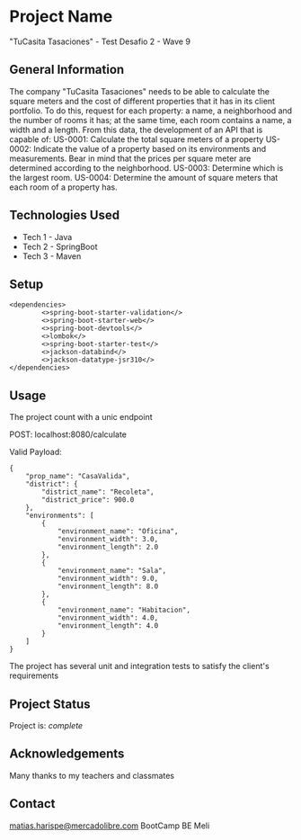 # Project Name
"TuCasita Tasaciones" - Test Desafio 2 - Wave 9

## General Information

The company "TuCasita Tasaciones" needs to be able to calculate the square meters and the cost of different properties that it has in its client portfolio.
To do this, request for each property: a name, a neighborhood and the number of rooms it has; at the same time, each room contains a name, a width and a length.
From this data, the development of an API that is capable of:
US-0001: Calculate the total square meters of a property
US-0002: Indicate the value of a property based on its environments and measurements. Bear in mind that the prices per square meter are determined according to the neighborhood.
US-0003: Determine which is the largest room.
US-0004: Determine the amount of square meters that each room of a property has.

## Technologies Used

- Tech 1 - Java
- Tech 2 - SpringBoot
- Tech 3 - Maven

## Setup
    <dependencies>
            <>spring-boot-starter-validation</>
            <>spring-boot-starter-web</>
            <>spring-boot-devtools</>
            <>lombok</>
            <>spring-boot-starter-test</>
            <>jackson-databind</>
            <>jackson-datatype-jsr310</>
    </dependencies>

## Usage

The project count with a unic endpoint

POST: localhost:8080/calculate

Valid Payload:
```
{
    "prop_name": "CasaValida",
    "district": {
        "district_name": "Recoleta",
        "district_price": 900.0
    },
    "environments": [
        {
            "environment_name": "Oficina",
            "environment_width": 3.0,
            "environment_length": 2.0
        },
        {
            "environment_name": "Sala",
            "environment_width": 9.0,
            "environment_length": 8.0
        },
        {
            "environment_name": "Habitacion",
            "environment_width": 4.0,
            "environment_length": 4.0
        }
    ]
}
```
The project has several unit and integration tests to satisfy the client's requirements

## Project Status

Project is: _complete_

## Acknowledgements

Many thanks to my teachers and classmates

## Contact

matias.harispe@mercadolibre.com BootCamp BE Meli